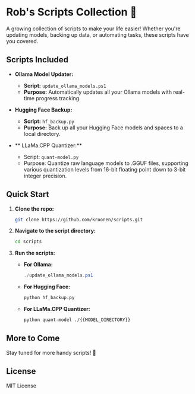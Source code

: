 # Rob's Scripts Collection 🚀

A growing collection of scripts to make your life easier! Whether you're updating models, backing up data, or automating tasks, these scripts have you covered.

## Scripts Included

- **Ollama Model Updater:**
  - **Script:** `update_ollama_models.ps1`
  - **Purpose:** Automatically updates all your Ollama models with real-time progress tracking.
  
- **Hugging Face Backup:**
  - **Script:** `hf_backup.py`
  - **Purpose:** Back up all your Hugging Face models and spaces to a local directory.

- ** LLaMa.CPP Quantizer:**
  - Script: `quant-model.py`
  - Purpose: Quantize raw language models to .GGUF files, supporting various quantization levels from 16-bit floating point down to 3-bit integer precision.

## Quick Start

1. **Clone the repo:**
    ```bash
    git clone https://github.com/kroonen/scripts.git
    ```
    
2. **Navigate to the script directory:**
    ```bash
    cd scripts
    ```
    
3. **Run the scripts:**
    - **For Ollama:**
      ```powershell
      ./update_ollama_models.ps1
      ```
    - **For Hugging Face:**
      ```bash
      python hf_backup.py
      ```
    - **For LLaMa.CPP Quantizer:**
      ```bash
      python quant-model ./{{MODEL_DIRECTORY}}
      ```

## More to Come
Stay tuned for more handy scripts! 🌟

## License
MIT License
